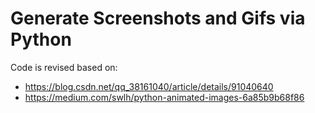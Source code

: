 # Generate Screenshots and Gifs via Python

Code is revised based on:
- https://blog.csdn.net/qq_38161040/article/details/91040640
- https://medium.com/swlh/python-animated-images-6a85b9b68f86